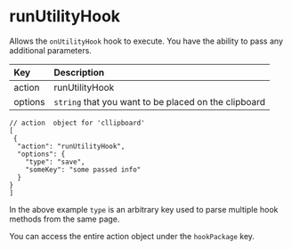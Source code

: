 # runUtilityHook

Allows the `onUtilityHook` hook to execute. You have the ability to pass any additional parameters.

| Key | Description |
| :--- | :--- |
| action | runUtilityHook |
| options | `string` that you want to be placed on the clipboard |

```text
// action  object for 'cllipboard'
[
 {
  "action": "runUtilityHook",
  "options": {
    "type": "save",
    "someKey": "some passed info"
  }
}
]
```

In the above example `type` is an arbitrary key used to parse multiple hook methods from the same page.

You can access the entire action object under the `hookPackage` key.

